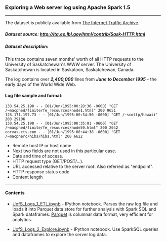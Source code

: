 ### Exploring a Web server log using Apache Spark 1.5

---

The dataset is publicly available from [The Internet Traffic Archive](http://ita.ee.lbl.gov/index.html).

##### Dataset source: http://ita.ee.lbl.gov/html/contrib/Sask-HTTP.html

##### Dataset description:

This trace contains seven months’ worth of all HTTP requests to the University of Saskatchewan's WWW server. The University of Saskatchewan is located in Saskatoon, Saskatchewan, Canada.

The log contains over **_2,400,000_** lines from **_June to December 1995_** - the early days of the World Wide Web.

#### Log file sample and format:

```
130.54.25.198 - - [01/Jun/1995:00:28:36 -0600] "GET /~macphed/finite/fe_resources/node1.html" 200 9651
128.171.197.73 - - [01/Jun/1995:00:34:50 -0600] "GET /~scottp/hawaii" 200 29106
130.54.25.198 - - [01/Jun/1995:00:35:01 -0600] "GET /~macphed/finite/fe_resources/node59.html" 200 2042
corvas.cts.com - - [01/Jun/1995:00:44:38 -0600] "GET /~macpherc/hibs/hibs.html" 200 6622
```
 - Remote host IP or host name.
 - Next two fields are not used in this particular case.
 - Date and time of access.
 - HTTP request type (GET/POST/...).
 - URL accessed relative to the server root. Also referred as "endpoint".
 - HTTP response status code
 - Content length

---

#### Contents

 * [UofS_Logs_1_ETL.ipynb](https://github.com/sgcom/spark-web-log-analysis/blob/master/UofS_Logs_1_ETL.ipynb) - IPython notebook. Parses the raw log file and loads it into Parquet data store for further analysis with Spark SQL and Spark dataframes. [Parquet](https://parquet.apache.org/) is columnar data format, very efficient for analytics.

* [UofS_Logs_2_Explore.ipynb](https://github.com/sgcom/spark-web-log-analysis/blob/master/UofS_Logs_2_Explore.ipynb) - IPython notebook. Use SparkSQL queries and dataframes to explore the server log data.
